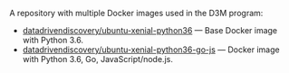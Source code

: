 A repository with multiple Docker images used in the D3M program:

* [datadrivendiscovery/ubuntu-xenial-python36](https://hub.docker.com/r/datadrivendiscovery/ubuntu-xenial-python36/) — Base Docker image with Python 3.6.
* [datadrivendiscovery/ubuntu-xenial-python36-go-js](https://hub.docker.com/r/datadrivendiscovery/ubuntu-xenial-python36-go-js/) — Docker image with Python 3.6, Go, JavaScript/node.js.
